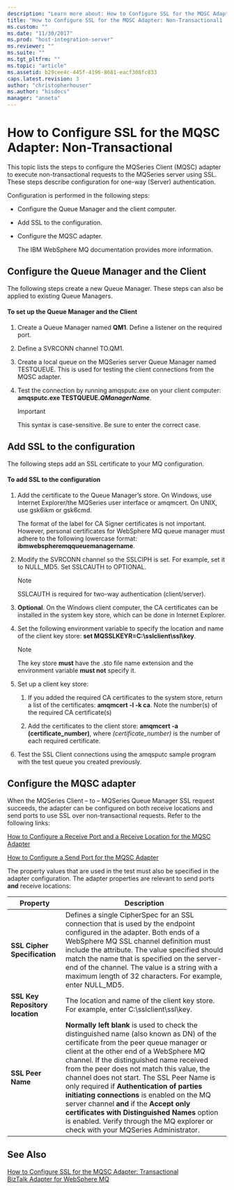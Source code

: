 ```yaml
---
description: "Learn more about: How to Configure SSL for the MQSC Adapter: Non-Transactional"
title: "How to Configure SSL for the MQSC Adapter: Non-Transactional1 | Microsoft Docs"
ms.custom: ""
ms.date: "11/30/2017"
ms.prod: "host-integration-server"
ms.reviewer: ""
ms.suite: ""
ms.tgt_pltfrm: ""
ms.topic: "article"
ms.assetid: b29cee4c-445f-4196-8681-eacf308fc833
caps.latest.revision: 3
author: "christopherhouser"
ms.author: "hisdocs"
manager: "anneta"
---
```

# How to Configure SSL for the MQSC Adapter: Non-Transactional
This topic lists the steps to configure the MQSeries Client (MQSC) adapter to execute non-transactional requests to the MQSeries server using SSL. These steps describe configuration for one-way (Server) authentication.  
  
 Configuration is performed in the following steps:  
  
- Configure the Queue Manager and the client computer.  
  
- Add SSL to the configuration.  
  
- Configure the MQSC adapter.  
  
  The IBM WebSphere MQ documentation provides more information.  
  
## Configure the Queue Manager and the Client  
 The following steps create a new Queue Manager. These steps can also be applied to existing Queue Managers.  
  
#### To set up the Queue Manager and the Client  
  
1. Create a Queue Manager named **QM1**. Define a listener on the required port.  
  
2. Define a SVRCONN channel TO.QM1.  
  
3. Create a local queue on the MQSeries server Queue Manager named TESTQUEUE. This is used for testing the client connections from the MQSC adapter.  
  
4. Test the connection by running amqsputc.exe on your client computer: **amqsputc.exe TESTQUEUE.*QManagerName***.  
  
   > [!IMPORTANT]
   >  This syntax is case-sensitive. Be sure to enter the correct case.  
  
## Add SSL to the configuration  
 The following steps add an SSL certificate to your MQ configuration.  
  
#### To add SSL to the configuration  
  
1.  Add the certificate to the Queue Manager’s store. On Windows, use Internet Explorer/the MQSeries user interface or amqmcert. On UNIX, use gsk6ikm or gsk6cmd.  
  
     The format of the label for CA Signer certificates is not important. However, personal certificates for WebSphere MQ queue manager must adhere to the following lowercase format: **ibmwebspheremqqueuemanagername**.  
  
2.  Modify the SVRCONN channel so the SSLCIPH is set. For example, set it to NULL_MD5. Set SSLCAUTH to OPTIONAL.  
  
    > [!NOTE]
    >  SSLCAUTH is required for two-way authentication (client/server).  
  
3.  **Optional**. On the Windows client computer, the CA certificates can be installed in the system key store, which can be done in Internet Explorer.  
  
4.  Set the following environment variable to specify the location and name of the client key store: **set MQSSLKEYR=C:\sslclient\ssl\key**.  
  
    > [!NOTE]
    >  The key store **must** have the .sto file name extension and the environment variable **must not** specify it.  
  
5.  Set up a client key store:  
  
    1.  If you added the required CA certificates to the system store, return a list of the certificates: **amqmcert -l -k ca**. Note the number(s) of the required CA certificate(s)  
  
    2.  Add the certificates to the client store: **amqmcert -a (certificate_number)**, where *(certificate_number)* is the number of each required certificate.  
  
6.  Test the SSL Client connections using the amqsputc sample program with the test queue you created previously.  
  
## Configure the MQSC adapter  
 When the MQSeries Client – to – MQSeries Queue Manager SSL request succeeds, the adapter can be configured on both receive locations and send ports to use SSL over non-transactional requests. Refer to the following links:  
  
 [How to Configure a Receive Port and a Receive Location for the MQSC Adapter](../core/how-to-configure-a-receive-port-and-a-receive-location-for-the-mqsc-adapter2.md)  
  
 [How to Configure a Send Port for the MQSC Adapter](../core/how-to-configure-a-send-port-for-the-mqsc-adapter2.md)  
  
 The property values that are used in the test must also be specified in the adapter configuration. The adapter properties are relevant to send ports **and** receive locations:  
  
|Property|Description|  
|--------------|-----------------|  
|**SSL Cipher Specification**|Defines a single CipherSpec for an SSL connection that is used by the endpoint configured in the adapter. Both ends of a WebSphere MQ SSL channel definition must include the attribute. The value specified should match the name that is specified on the server-end of the channel. The value is a string with a maximum length of 32 characters.  For example, enter  NULL_MD5.|  
|**SSL Key Repository location**|The location and name of the client key store. For example, enter C:\sslclient\ssl\key.|  
|**SSL Peer Name**|**Normally left blank** is used to check the distinguished name (also known as DN) of the certificate from the peer queue manager or client at the other end of a WebSphere MQ channel. If the distinguished name received from the peer does not match this value, the channel does not start.  The SSL Peer Name is only required if **Authentication of parties initiating connections** is enabled on the MQ server channel **and** if the **Accept only certificates with Distinguished Names** option is enabled. Verify through the MQ explorer or check with your MQSeries Administrator.|  
  
## See Also  
 [How to Configure SSL for the MQSC Adapter: Transactional](../core/how-to-configure-ssl-for-the-mqsc-adapter-transactional2.md)   
 [BizTalk Adapter for WebSphere MQ](../core/biztalk-adapter-for-websphere-mq2.md)
